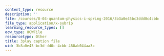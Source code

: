 ```yaml
---
content_type: resource
description: ''
file: /courses/8-04-quantum-physics-i-spring-2016/3b3a0e45bc3ddd0c4cbb460ab044aa3c_CdAKFagtXpQ.srt
file_type: application/x-subrip
learning_resource_types: []
ocw_type: OCWFile
resourcetype: Other
title: 3play caption file
uid: 3b3a0e45-bc3d-dd0c-4cbb-460ab044aa3c
---
```

